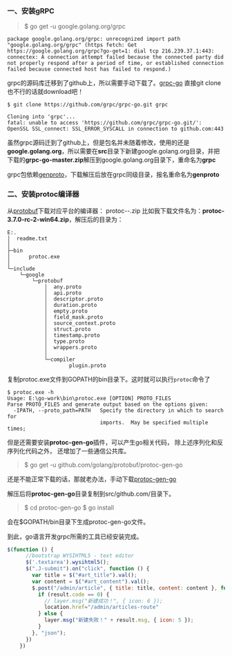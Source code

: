 ### 一、安装gRPC
> $ go get -u google.golang.org/grpc

```
package google.golang.org/grpc: unrecognized import path "google.golang.org/grpc" (https fetch: Get https://google.golang.org/grpc?go-get=1: dial tcp 216.239.37.1:443: connectex: A connection attempt failed because the connected party did not properly respond after a period of time, or established connection failed because connected host has failed to respond.)
```
grpc的源码库迁移到了github上，所以需要手动下载了。[grpc-go](https://github.com/grpc/grpc-go)
直接git clone也不行的话就download吧！
```
$ git clone https://github.com/grpc/grpc-go.git grpc

Cloning into 'grpc'...
fatal: unable to access 'https://github.com/grpc/grpc-go.git/': OpenSSL SSL_connect: SSL_ERROR_SYSCALL in connection to github.com:443
```
虽然grpc源码迁到了github上，但是包名并未随着修改，使用的还是**google.golang.org**，所以需要在**src**目录下新建google.golang.org目录，并把下载的**grpc-go-master.zip**解压到google.golang.org目录下，重命名为**grpc**

grpc包依赖[genproto](https://github.com/google/go-genproto)，下载解压后放在grpc同级目录，报名重命名为**genproto**

### 二、安装protoc编译器

从[protobuf](https://github.com/google/protobuf/releases)下载对应平台的编译器： protoc-<version>-<platform>.zip
比如我下载文件名为：**protoc-3.7.0-rc-2-win64.zip**，解压后的目录为：
```
E:.
│  readme.txt
│
├─bin
│      protoc.exe
│
└─include
    └─google
        └─protobuf
            │  any.proto
            │  api.proto
            │  descriptor.proto
            │  duration.proto
            │  empty.proto
            │  field_mask.proto
            │  source_context.proto
            │  struct.proto
            │  timestamp.proto
            │  type.proto
            │  wrappers.proto
            │
            └─compiler
                    plugin.proto
```
复制protoc.exe文件到GOPATH的bin目录下。这时就可以执行`protoc`命令了
```
$ protoc.exe -h
Usage: E:\go-work\bin\protoc.exe [OPTION] PROTO_FILES
Parse PROTO_FILES and generate output based on the options given:
  -IPATH, --proto_path=PATH   Specify the directory in which to search for
                              imports.  May be specified multiple times;
```
但是还需要安装**protoc-gen-go**插件，可以产生go相关代码， 除上述序列化和反序列化代码之外， 还增加了一些通信公共库。
>$ go get -u github.com/golang/protobuf/protoc-gen-go

还是不能正常下载的话，那就老办法，手动下载[protoc-gen-go](https://github.com/golang/protobuf)

解压后将**protoc-gen-go**目录复制到src/github.com/目录下。
>$ cd protoc-gen-go
>$ go install 

会在$GOPATH/bin目录下生成protoc-gen-go文件。

到此，go语言开发grpc所需的工具已经安装完成。

```js
$(function () {
      //bootstrap WYSIHTML5 - text editor
      $('.textarea').wysihtml5();
      $(".J-submit").on("click", function () {
        var title = $("#art_title").val();
        var content = $("#art_content").val();
        $.post("/admin/article", { title: title, content: content }, function (result) {
          if (result.code == 0) {
            // layer.msg("新建成功！", { icon: 6 });
            location.href="/admin/articles-route"
          } else {
            layer.msg("新建失败！" + result.msg, { icon: 5 });
          }
        }, "json");
      })
    })
```